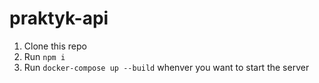 # praktyk-api

1. Clone this repo
2. Run `npm i`
3. Run `docker-compose up --build` whenver you want to start the server
